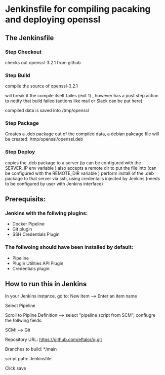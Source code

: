 # Jenkinsfile for compiling pacaking and deploying openssl

## The Jenkinsfile

### Step Checkout
checks out openssl-3.2.1 from github

### Step Build
compile the source of openssl-3.2.1

will break if the compile itself failes (exit 1) , however has a post step action to notify that build failed (actions like mail or Slack can be put here)

compiled data is saved into /tmp/openssl

### Step Package
Creates a .deb package out of the compiled data, a debian pakcage file will be created: /tmp/openssl/openssl.deb

### Step Deploy
copies the .deb package to a server (ip can be configured with the SERVER_IP env variable )
also accepts a remote dir to put the file into (can be configured with the REMOTE_DIR variable )
perform install of the .deb package to that server via ssh, using credentails injected by Jenkins (needs to be configured by user with Jenkins interface)


## Prerequisits:

### Jenkins with the follwing plugins:
 - Docker Pipeline
 - Git plugin
 - SSH Credentials Plugin

###  The follwoing should have been installed by default:
 - Pipeline
 - Plugin Utilities API Plugin
 - Credentials plugin


## How to run this in Jenkins

In your Jenkins instance, go to: New Item --> Enter an item name

Select Pipeline

Scroll to Pipline Definition --> select "pipeline script from SCM", confiugre the follwing fields:

SCM: --> Git

Repository URL: https://github.com/eftalor/q.git

Branches to build: */main

script path: Jenkinsfile

Click save

